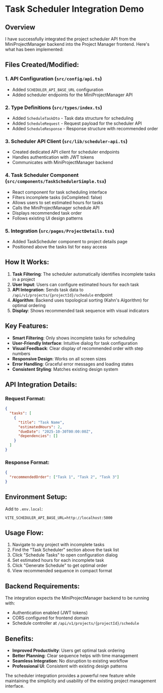 # Task Scheduler Integration Demo

## Overview
I have successfully integrated the project scheduler API from the MiniProjectManager backend into the Project Manager frontend. Here's what has been implemented:

## Files Created/Modified:

### 1. API Configuration (`src/config/api.ts`)
- Added `SCHEDULER_API_BASE_URL` configuration
- Added scheduler endpoints for the MiniProjectManager API

### 2. Type Definitions (`src/types/index.ts`)
- Added `ScheduleTaskDto` - Task data structure for scheduling
- Added `ScheduleRequest` - Request payload for the scheduler API
- Added `ScheduleResponse` - Response structure with recommended order

### 3. Scheduler API Client (`src/lib/scheduler-api.ts`)
- Created dedicated API client for scheduler endpoints
- Handles authentication with JWT tokens
- Communicates with MiniProjectManager backend

### 4. Task Scheduler Component (`src/components/TaskSchedulerSimple.tsx`)
- React component for task scheduling interface
- Filters incomplete tasks (isCompleted: false)
- Allows users to set estimated hours for tasks
- Calls the MiniProjectManager schedule API
- Displays recommended task order
- Follows existing UI design patterns

### 5. Integration (`src/pages/ProjectDetails.tsx`)
- Added TaskScheduler component to project details page
- Positioned above the tasks list for easy access

## How It Works:

1. **Task Filtering**: The scheduler automatically identifies incomplete tasks in a project
2. **User Input**: Users can configure estimated hours for each task
3. **API Integration**: Sends task data to `/api/v1/projects/{projectId}/schedule` endpoint
4. **Algorithm**: Backend uses topological sorting (Kahn's Algorithm) for optimal ordering
5. **Display**: Shows recommended task sequence with visual indicators

## Key Features:

- **Smart Filtering**: Only shows incomplete tasks for scheduling
- **User-Friendly Interface**: Intuitive dialog for task configuration
- **Visual Feedback**: Clear display of recommended order with step numbers
- **Responsive Design**: Works on all screen sizes
- **Error Handling**: Graceful error messages and loading states
- **Consistent Styling**: Matches existing design system

## API Integration Details:

### Request Format:
```json
{
  "tasks": [
    {
      "title": "Task Name",
      "estimatedHours": 2,
      "dueDate": "2025-10-30T00:00:00Z",
      "dependencies": []
    }
  ]
}
```

### Response Format:
```json
{
  "recommendedOrder": ["Task 1", "Task 2", "Task 3"]
}
```

## Environment Setup:

Add to `.env.local`:
```
VITE_SCHEDULER_API_BASE_URL=http://localhost:5000
```

## Usage Flow:

1. Navigate to any project with incomplete tasks
2. Find the "Task Scheduler" section above the task list
3. Click "Schedule Tasks" to open configuration dialog
4. Set estimated hours for each incomplete task
5. Click "Generate Schedule" to get optimal order
6. View recommended sequence in compact format

## Backend Requirements:

The integration expects the MiniProjectManager backend to be running with:
- Authentication enabled (JWT tokens)
- CORS configured for frontend domain
- Schedule controller at `/api/v1/projects/{projectId}/schedule`

## Benefits:

- **Improved Productivity**: Users get optimal task ordering
- **Better Planning**: Clear sequence helps with time management
- **Seamless Integration**: No disruption to existing workflow
- **Professional UI**: Consistent with existing design patterns

The scheduler integration provides a powerful new feature while maintaining the simplicity and usability of the existing project management interface.
